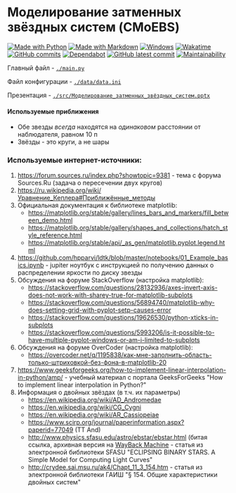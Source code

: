 # Моделирование затменных звёздных систем (CMoEBS)

[![Made with Python](https://img.shields.io/badge/Made%20with-Python-1f425f.svg)](https://www.python.org/)
[![Made with Markdown](https://img.shields.io/badge/Made%20with-Markdown-1f425f.svg)](http://commonmark.org)
[![Windows](https://svgshare.com/i/ZhY.svg)](https://svgshare.com/i/ZhY.svg)
[![Wakatime](https://wakatime.com/badge/user/ede740b4-c066-46b1-94e3-8631a44edbbc/project/68c47a79-df9e-405c-aacb-26f8a66702d4.svg)](https://wakatime.com/@matveypol003)
[![GitHub commits](https://flat.badgen.net/github/commits/PM-95025/scientificProject)](https://GitHub.com/PM-95025/scientificProject/commit/)
[![Dependabot](https://flat.badgen.net/github/dependabot/PM-95025/scientificProject)](https://github.com/PM-95025/scientificProject/network/updates)
[![GitHub latest commit](https://flat.badgen.net/github/last-commit/PM-95025/scientificProject)](https://github.com/PM-95025/scientificProject/commits)
[![Maintainability](https://api.codeclimate.com/v1/badges/c366428254a5bf01ae87/maintainability)](https://codeclimate.com/github/PM-95025/scientificProject/maintainability)

Главный файл - [`./main.py`](./main.py)

Файл конфигурации - [`./data/data.ini`](./data/data.ini)

Презентация - [`./src/Моделирование_затменных_звёздных_систем.pptx`](./src/Презентация.pptx)

#### Используемые приближения
- Обе звезды _всегда_ находятся на _одинаковом_ расстоянии от наблюдателя, равном 10 п
- Звёзды - это круги, а не шары

### Используемые интернет-источники:
1. https://forum.sources.ru/index.php?showtopic=9381 - тема с форума Sources.Ru (задача о пересечении двух кругов)
2. https://ru.wikipedia.org/wiki/Уравнение_Кеплера#Приближённые_методы
3. Официальная документация к библиотеке matplotlib:
    - https://matplotlib.org/stable/gallery/lines_bars_and_markers/fill_between_demo.html
    - https://matplotlib.org/stable/gallery/shapes_and_collections/hatch_style_reference.html
    - https://matplotlib.org/stable/api/_as_gen/matplotlib.pyplot.legend.html
4. https://github.com/hpparvi/ldtk/blob/master/notebooks/01_Example_basics.ipynb - jupiter ноутбук с инструкцией по получению данных о распределении яркости по диску звезды
5. Обсуждения на форуме StackOverflow (настройка matplotlib):
    - https://stackoverflow.com/questions/28132936/axes-invert-axis-does-not-work-with-sharey-true-for-matplotlib-subplots
    - https://stackoverflow.com/questions/56894740/matplotlib-why-does-setting-grid-with-pyplot-setp-causes-error
    - https://stackoverflow.com/questions/19626530/python-xticks-in-subplots
    - https://stackoverflow.com/questions/5993206/is-it-possible-to-have-multiple-pyplot-windows-or-am-i-limited-to-subplots
6. Обсуждения на форуме OverCoder (настройка matplotlib):
    - https://overcoder.net/q/1195838/как-мне-заполнить-область-только-штриховкой-без-фона-в-matplotlib-20
7. https://www.geeksforgeeks.org/how-to-implement-linear-interpolation-in-python/amp/ - учебный материал с портала GeeksForGeeks "How to implement linear interpolation in Python?"
8. Информация о двойных звёздах (в т.ч. их параметры)
    - https://en.wikipedia.org/wiki/AD_Andromedae
    - https://en.wikipedia.org/wiki/CG_Cygni
    - https://en.wikipedia.org/wiki/AR_Cassiopeiae
    - https://www.scirp.org/journal/paperinformation.aspx?paperid=77049 (TT And)
    - http://www.physics.sfasu.edu/astro/ebstar/ebstar.html (битая ссылка, архивная версия на [WayBack Machine](https://web.archive.org/web/20220501021646/http://www.physics.sfasu.edu/astro/ebstar/ebstar.html) - статья из электронной библиотеки SFASU "ECLIPSING BINARY STARS. A Simple Model for Computing Light Curves"
    - http://crydee.sai.msu.ru/ak4/Chapt_11_3_154.htm - статья из электронной библиотеки ГАИШ "§ 154. Общие характеристики двойных систем"
